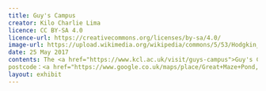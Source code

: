 ```yaml
---
title: Guy's Campus
creator: Kilo Charlie Lima
licence: CC BY-SA 4.0
licence-url: https://creativecommons.org/licenses/by-sa/4.0/
image-url: https://upload.wikimedia.org/wikipedia/commons/5/53/Hodgkin_Building_2%2C_Guy%27s_Campus.jpg
date: 25 May 2017
contents: The <a href="https://www.kcl.ac.uk/visit/guys-campus">Guy's Campus</a> is located on the south bank of the Thames, near London Bridge, and is dominated by <a href="https://www.kcl.ac.uk/visit/guys-hospital">Guy's Hospital</a>, which was founded in 1726 by Thomas Guy and includes academic units in dentistry, medicine, and biomedicine <a href="https://en.wikipedia.org/wiki/Guy%27s_Hospital">[1]</a>. The buildings of Guy's Campus include <a href="https://www.achurchnearyou.com/church/33172/get-in-touch/">Guy's Chapel</a>, The Colonnade, <a href="https://www.kcl.ac.uk/visit/henriette-raphael-building">Henriette Raphael House</a>, <a href="https://www.kcl.ac.uk/visit/hodgkin-building">Hodgkin Building</a>, and <a href="https://www.kcl.ac.uk/visit/shepherds-house">Shepherd's House</a>. <a href="https://en.wikipedia.org/wiki/Guy%27s_Hospital">[2]</a> The <a href="https://www.kcl.ac.uk/gordon">King's Gordon Museum of Pathology</a>, which is also on Guy's campus, is the largest medical museum in the United Kingdom <a href="https://en.wikipedia.org/wiki/Gordon_Museum_of_Pathology">[3]</a>. It is worth noting that <a href="https://boroughmarket.org.uk">Borough Market</a>, London's most famous food market, is located right next to Guy's campus and offers a wide variety of food from East Asia, Africa, Western Europe, and other regions, providing students attending Guy's campus with a diverse range of food options. This campus is also close to <a href="https://www.the-shard.com">the Shard</a>, which is a great place for the students to look out over London at night. Students can also enjoy the arts at the <a href="https://www.shakespearesglobe.com">Shakespeare's Globe Theatre</a> an <a href="https://www.tate.org.uk">Tate Modern</a> near the campus. 
postcode：<a href="https://www.google.co.uk/maps/place/Great+Maze+Pond,+London/@51.5033896,-0.0911704,16.7z/data=!4m5!3m4!1s0x48760359f5ea5903:0x43c39160fa2a7bdb!8m2!3d51.5033034!4d-0.0880079">SE1 1UL</a>
layout: exhibit
---
```

